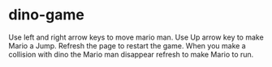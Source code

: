 # dino-game
Use left and right arrow keys to move mario man.
Use Up arrow key to make Mario a Jump.
Refresh the page to restart the game.
When you make a collision with dino the Mario man disappear refresh to make Mario to run.
